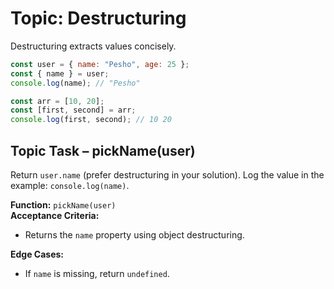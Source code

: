 # Topic: Destructuring

Destructuring extracts values concisely.


```js
const user = { name: "Pesho", age: 25 };
const { name } = user;
console.log(name); // "Pesho"

const arr = [10, 20];
const [first, second] = arr;
console.log(first, second); // 10 20
```

## Topic Task – **pickName(user)**
Return `user.name` (prefer destructuring in your solution). Log the value in the example: `console.log(name)`.

**Function:** `pickName(user)`  
**Acceptance Criteria:**
- Returns the `name` property using object destructuring.

**Edge Cases:**
- If `name` is missing, return `undefined`.
